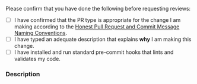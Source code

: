 <!--
# Pull Request Instructions

* All PRs should reference an issue in our issue tracker. If one doesn't exist, please create one!
* PR titles should follow https://www.conventionalcommits.org.

-->

Please confirm that you have done the following before requesting reviews:

- [ ] I have confirmed that the PR type is appropriate for the change I am making according to the [Honest Pull Request and Commit Message Naming Conventions](https://www.notion.so/honestbank/Pull-Request-and-Commit-Message-Naming-Conventions-bd97f2cbb34c4c73b1ff3a3e384b850c).
- [ ] I have typed an adequate description that explains **why** I am making this change.
- [ ] I have installed and run standard pre-commit hooks that lints and validates my code.

### Description

<!--

A description is required for all PRs :) Please try to provide background/context to the reviewer in order to get
a more relevant/effective review.

-->
